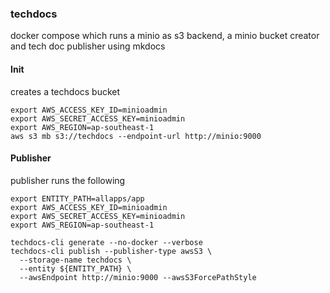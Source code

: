 ### techdocs
docker compose which runs a minio as s3 backend, a minio bucket creator and tech doc publisher using mkdocs

#### Init
creates a techdocs bucket

```
export AWS_ACCESS_KEY_ID=minioadmin
export AWS_SECRET_ACCESS_KEY=minioadmin 
export AWS_REGION=ap-southeast-1
aws s3 mb s3://techdocs --endpoint-url http://minio:9000
```


#### Publisher
publisher runs the following

```
export ENTITY_PATH=allapps/app
export AWS_ACCESS_KEY_ID=minioadmin
export AWS_SECRET_ACCESS_KEY=minioadmin
export AWS_REGION=ap-southeast-1

techdocs-cli generate --no-docker --verbose 
techdocs-cli publish --publisher-type awsS3 \
  --storage-name techdocs \
  --entity ${ENTITY_PATH} \
  --awsEndpoint http://minio:9000 --awsS3ForcePathStyle 
```

